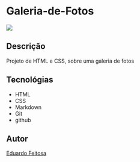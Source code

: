 # Galeria-de-Fotos

![](./imagem/Preview.png)

## Descrição
Projeto de HTML e CSS, sobre uma galeria de fotos


## Tecnológias
* HTML
* CSS
* Markdown
* Git
* github

## Autor
[Eduardo Feitosa](https://discord.com/channels/@me)